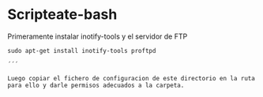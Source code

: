 # Scripteate-bash

Primeramente instalar inotify-tools y el servidor de FTP

```shell
sudo apt-get install inotify-tools proftpd

´´´

Luego copiar el fichero de configuracion de este directorio en la ruta para ello y darle permisos adecuados a la carpeta.
